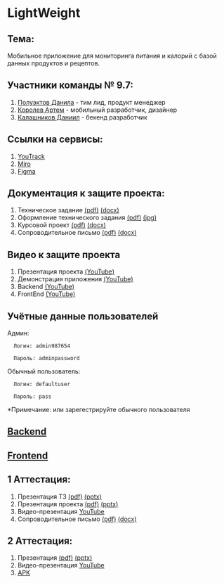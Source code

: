 # LightWeight
## Тема:
  Мобильное приложение для мониторинга питания и калорий с базой данных продуктов и рецептов.  
## Участники команды № 9.7:
  1. [Полуэктов Данила](https://github.com/d-poluecktov) - тим лид, продукт менеджер
  2. [Королев Артем](https://github.com/artyomkorolev) - мобильный разработчик, дизайнер
  3. [Калашников Даниил](https://github.com/DanyaKalashnikov) - бекенд разработчик
## Ссылки на сервисы:
  1. [YouTrack](https://d-poluecktov.youtrack.cloud/projects/2061a400-6607-4143-a78c-9aea939eccec)
  2. [Miro](https://miro.com/app/board/uXjVNhjXZ9o=/?share_link_id=132676299437)
  3. [Figma](https://www.figma.com/file/B4OTwyUPCxif8jvCbxd4dY/Light-Weight?type=design&mode=design&t=ht8LhOoVosFd5Bgu-1)
## Документация к защите проекта:
  1. Техническое задание [(pdf)](https://github.com/d-poluecktov/light-weight-app/blob/main/docs/tech%20spec/ТЗ.pdf) [(docx)](https://github.com/d-poluecktov/light-weight-app/blob/main/docs/tech%20spec/ТЗ.docx)
  2. Оформление технического задания [(pdf)](https://github.com/d-poluecktov/light-weight-app/blob/main/docs/tech%20spec/оформление%20тз.pdf) [(jpg)](https://github.com/d-poluecktov/light-weight-app/blob/main/docs/tech%20spec/оформление%20тз.jpg)
  3. Курсовой проект [(pdf)]() [(docx)]()
  4. Cопроводительное письмо [(pdf)](https://github.com/d-poluecktov/light-weight-app/blob/main/docs/tech%20spec/сопроводительное%20письмо.pdf) [(docx)](https://github.com/d-poluecktov/light-weight-app/blob/main/docs/tech%20spec/Сопроводительное%20письмо.docx)
## Видео к защите проекта
  1. Презентация проекта [(YouTube)](https://www.youtube.com/watch?v=ImgtVXi55Hw)
  2. Демонстрация приложения [(YouTube)]()
  3. Backend [(YouTube)](https://www.youtube.com/watch?v=iisJaCrLBfI)
  4. FrontEnd [(YouTube)]()
## Учётные данные пользователей
  Админ:
  
      Логин: admin987654
      
      Пароль: adminpassword
  Обычный пользователь:
  
      Логин: defaultuser
      
      Пароль: pass
      
  *Примечание: или зарегестрируйте обычного пользователя

## [Backend](https://github.com/d-poluecktov/light-weight-backend/tree/main) 
## [Frontend](https://github.com/artyomkorolev/LightWeight_App_Client/tree/master)


## 1 Аттестация:
  1. Презентация ТЗ [(pdf)](https://github.com/d-poluecktov/light-weight-app/blob/main/docs/presentation/presentation.pdf) [(pptx)](https://github.com/d-poluecktov/light-weight-app/blob/main/docs/presentation/presentation.pptx)
  2. Презентация проекта [(pdf)](https://github.com/d-poluecktov/light-weight-app/blob/main/docs/presentation/presentation_final.pdf) [(pptx)](https://github.com/d-poluecktov/light-weight-app/blob/main/docs/presentation/presentation_final.pptx)
  3. Видео-презентация [YouTube](https://youtu.be/NphCBQSNSI8)
  4. Cопроводительное письмо [(pdf)](https://github.com/d-poluecktov/light-weight-app/blob/main/docs/tech%20spec/сопроводительное%20письмо.pdf) [(docx)](https://github.com/d-poluecktov/light-weight-app/blob/main/docs/tech%20spec/Сопроводительное%20письмо.docx)

## 2 Аттестация:
  1. Презентация [(pdf)](https://github.com/d-poluecktov/light-weight-app/blob/main/docs/presentation/presentation_2_atta.pdf) [(pptx)](https://github.com/d-poluecktov/light-weight-app/blob/main/docs/presentation/presentation_2%20atta.pptx)
  2. Видео-презентация [YouTube](https://youtu.be/UEHYrttVPmY)
  3. [APK](https://github.com/d-poluecktov/light-weight-app/blob/main/docs/apk/app-debug.apk)
